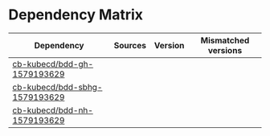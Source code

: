 # Dependency Matrix

Dependency | Sources | Version | Mismatched versions
---------- | ------- | ------- | -------------------
[cb-kubecd/bdd-gh-1579193629](https://github.com/cb-kubecd/bdd-gh-1579193629.git) |  | []() | 
[cb-kubecd/bdd-sbhg-1579193629](https://github.com/cb-kubecd/bdd-sbhg-1579193629.git) |  | []() | 
[cb-kubecd/bdd-nh-1579193629](https://github.com/cb-kubecd/bdd-nh-1579193629.git) |  | []() | 
